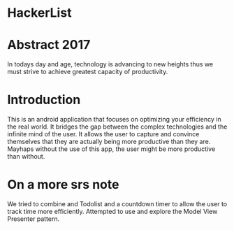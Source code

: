 # HackerList

# Abstract 2017

In todays day and age, technology is advancing to new heights thus we must strive to achieve greatest capacity of productivity.  

# Introduction
This is an android application that focuses on optimizing your efficiency in the real world. It bridges the gap between the complex technologies and the infinite mind of the user. It allows the user to capture and convince themselves that they are actually being more productive than they are. Mayhaps without the use of this app, the user might be more productive than without.

# On a more srs note
We tried to combine and Todolist and a countdown timer to allow the user to track time more efficiently. Attempted to use and explore the Model View Presenter pattern.
